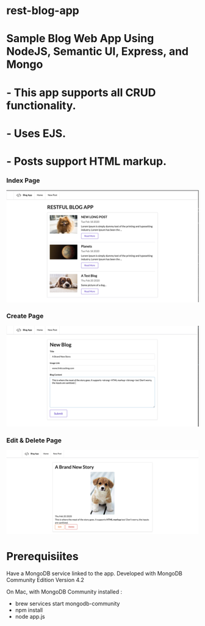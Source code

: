# rest-blog-app

# Sample Blog Web App Using NodeJS, Semantic UI, Express, and Mongo

# - This app supports all CRUD functionality. 
# - Uses EJS. 
# - Posts support HTML markup.  

### Index Page

![Index Page](images/index-page.png)

### Create Page

![Create Page](images/create-page.png)

### Edit & Delete Page

![Edit And Delete Page](images/edit-and-delete.png)

# Prerequisiites 
Have a MongoDB service linked to the app. Developed with MongoDB Community Edition Version 4.2

On Mac, with MongoDB Community installed :
- brew services start mongodb-community
- npm install
- node app.js
